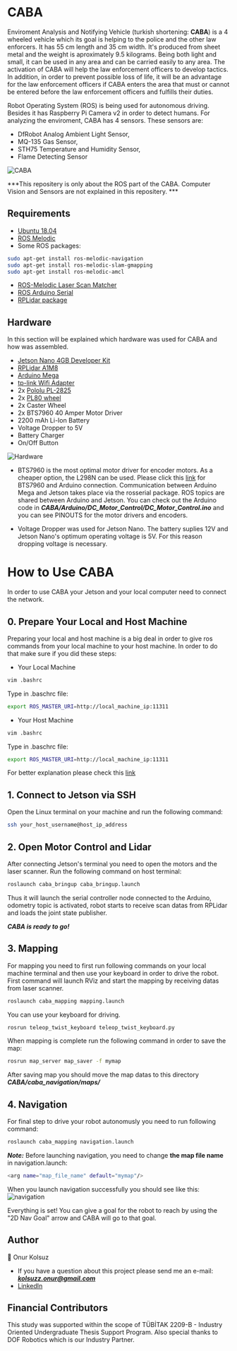 # CABA

Enviroment Analysis and Notifying Vehicle (turkish shortening: **CABA**) is a 4 wheeled vehicle which its goal is helping to the police and the other law enforcers. 
It has 55 cm length and 35 cm width. It's produced from sheet metal and the weight is aproximately 9.5 kilograms. Being both light and small, it can be used in any area and can be carried easily 
to any area. The activation of CABA will help the law enforcement officers to develop tactics. In addition, in order to prevent possible loss of life, it will be an advantage for the law enforcement 
officers if CABA enters the area that must or cannot be entered before the law enforcement officers and fulfills their duties.
  
Robot Operating System (ROS) is being used for autonomous driving. Besides it has Raspberry Pi Camera v2 in order to detect humans. For analyzing the enviroment, CABA has 4 sensors. These sensors are:
  
* DfRobot Analog Ambient Light Sensor,                                                                                                                                    
* MQ-135 Gas Sensor,                                                                                                                                                          
* STH75 Temperature and Humidity Sensor,                                                                                                                                              
* Flame Detecting Sensor                                                                                                                                              
  
![CABA](https://github.com/zuslok/CABA/blob/4bab5570388d7fbaaa1ad60f2e4eb50bfaff1dea/caba_frontleft.jpeg)
  
 ***This repositery is only about the ROS part of the CABA. Computer Vision and Sensors are not explained in this repositery. ***
 
 ## Requirements 
 
 * [Ubuntu 18.04](https://releases.ubuntu.com/18.04/)                                                                                                                   
 * [ROS Melodic](http://wiki.ros.org/melodic/Installation/Ubuntu)                                                                                                           
 * Some ROS packages:
 ```bash
sudo apt-get install ros-melodic-navigation
sudo apt-get install ros-melodic-slam-gmapping
sudo apt-get install ros-melodic-amcl
```
  - [ROS-Melodic Laser Scan Matcher](https://github.com/ccny-ros-pkg/scan_tools)
  - [ROS Arduino Serial](http://wiki.ros.org/rosserial_arduino/Tutorials/Arduino%20IDE%20Setup)
  - [RPLidar package](http://wiki.ros.org/rplidar)

## Hardware

In this section will be explained which hardware was used for CABA and how was assembled.

- [Jetson Nano 4GB Developer Kit](https://developer.nvidia.com/embedded/jetson-nano-developer-kit)
- [RPLidar A1M8](https://www.slamtec.com/en/Lidar/A1)
- [Arduino Mega](https://store.arduino.cc/products/arduino-mega-2560-rev3)
- [tp-link Wifi Adapter](https://www.tp-link.com/en/home-networking/adapter/tl-wn725n/)
- 2x [Pololu PL-2825](https://www.pololu.com/product/2825)
- 2x [PL80 wheel](https://www.direnc.net/pl80-tekerlek-mor)
- 2x Caster Wheel
- 2x BTS7960 40 Amper Motor Driver
- 2200 mAh Li-Ion Battery
- Voltage Dropper to 5V
- Battery Charger
- On/Off Button

![Hardware](https://github.com/zuslok/CABA/blob/4bab5570388d7fbaaa1ad60f2e4eb50bfaff1dea/caba_inside.jpeg)

- BTS7960 is the most optimal motor driver for encoder motors. As a cheaper option, the L298N can be used. Please click this [link](https://www.youtube.com/watch?v=ZlteJi6rsd0&t=10s)
for BTS7960 and Arduino connection. Communication between Arduino Mega and Jetson takes place via the rosserial package. ROS topics are shared between Arduino and Jetson.
You can check out the Arduino code in ***CABA/Arduino/DC_Motor_Control/DC_Motor_Control.ino*** and you can see PINOUTS for the motor drivers and encoders.

- Voltage Dropper was used for Jetson Nano. The battery suplies 12V and Jetson Nano's optimum operating voltage is 5V. For this reason dropping voltage is necessary.

# How to Use CABA

In order to use CABA your Jetson and your local computer need to connect the network.

## 0. Prepare Your Local and Host Machine
Preparing your local and host machine is a big deal in order to give ros commands from your local machine to your host machine. In order to do that make sure if you did these steps:
* Your Local Machine
 ```bash
vim .bashrc
 ```
Type in .baschrc file:
 ```bash
export ROS_MASTER_URI=http://local_machine_ip:11311
 ```
* Your Host Machine
 ```bash
vim .bashrc
 ```
Type in .baschrc file:
 ```bash
export ROS_MASTER_URI=http://local_machine_ip:11311
 ```
For better explanation please check this [link](https://www.youtube.com/watch?v=rqWq7STbFrU)

## 1. Connect to Jetson via SSH
Open the Linux terminal on your machine and run the following command: 
 ```bash
ssh your_host_username@host_ip_address 
 ```
## 2. Open Motor Control and Lidar
After connecting Jetson's terminal you need to open the motors and the laser scanner. Run the following command on host terminal:
 ```bash
roslaunch caba_bringup caba_bringup.launch
 ```
Thus it will launch the serial controller node connected to the Arduino, odometry topic is activated, robot starts to receive scan datas from RPLidar and loads the joint state publisher. 

***CABA is ready to go!***

## 3. Mapping
For mapping you need to first run following commands on your local machine terminal and then use your keyboard in order to drive the robot. First command will launch RViz and start the mapping by receiving datas from laser scanner.

 ```bash
roslaunch caba_mapping mapping.launch
 ```
 
You can use your keyboard for driving.

 ```bash
rosrun teleop_twist_keyboard teleop_twist_keyboard.py
 ```
When mapping is complete run the following command in order to save the map:

 ```bash
rosrun map_server map_saver -f mymap
 ```
After saving map you should move the map datas to this directory ***CABA/caba_navigation/maps/***

## 4. Navigation
For final step to drive your robot autonomusly you need to run following command:
 ```bash
roslaunch caba_mapping navigation.launch
 ```
***Note:*** Before launching navigation, you need to change **the map file name** in navigation.launch:
 ```bash
 <arg name="map_file_name" default="mymap"/>
 ```
 
 When you launch navigation successfully you should see like this:
 ![navigation](https://github.com/zuslok/CABA/blob/a2e15aba65ea4bba8e8d69ce80e392c17e8e6044/navigation_rviz.png)
 
 Everything is set! You can give a goal for the robot to reach by using the "2D Nav Goal" arrow and CABA will go to that goal.

## Author
👤 Onur Kolsuz
- If you have a question about this project please send me an e-mail: ***kolsuzz.onur@gmail.com***
- [LinkedIn](https://www.linkedin.com/in/onur-kolsuz-224153154/)

## Financial Contributors
This study was supported within the scope of TÜBİTAK 2209-B - Industry Oriented Undergraduate Thesis Support Program. Also special thanks to DOF Robotics which is our Industry Partner. 

